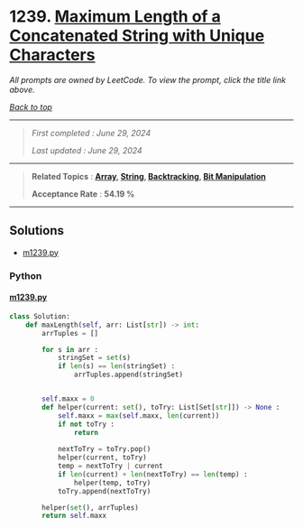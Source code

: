 # 1239. [Maximum Length of a Concatenated String with Unique Characters](<https://leetcode.com/problems/maximum-length-of-a-concatenated-string-with-unique-characters>)

*All prompts are owned by LeetCode. To view the prompt, click the title link above.*

*[Back to top](<../README.md>)*

------

> *First completed : June 29, 2024*
>
> *Last updated : June 29, 2024*

------

> **Related Topics** : **[Array](<by_topic/Array.md>), [String](<by_topic/String.md>), [Backtracking](<by_topic/Backtracking.md>), [Bit Manipulation](<by_topic/Bit Manipulation.md>)**
>
> **Acceptance Rate** : **54.19 %**

------

## Solutions

- [m1239.py](<../my-submissions/m1239.py>)
### Python
#### [m1239.py](<../my-submissions/m1239.py>)
```Python
class Solution:
    def maxLength(self, arr: List[str]) -> int:
        arrTuples = []

        for s in arr :
            stringSet = set(s)
            if len(s) == len(stringSet) :
                arrTuples.append(stringSet)


        self.maxx = 0
        def helper(current: set(), toTry: List[Set[str]]) -> None :
            self.maxx = max(self.maxx, len(current))
            if not toTry :
                return
            
            nextToTry = toTry.pop()
            helper(current, toTry)
            temp = nextToTry | current
            if len(current) + len(nextToTry) == len(temp) :
                helper(temp, toTry)
            toTry.append(nextToTry)

        helper(set(), arrTuples)
        return self.maxx
```

